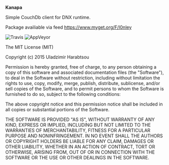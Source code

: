 **Kanapa**

Simple CouchDb client for DNX runtime.

Package availiable via feed https://www.myget.org/F/l0nley

![Travis](https://travis-ci.org/l0nley/kanapa.svg "Travis")
![AppVeyor](https://ci.appveyor.com/api/projects/status/lu20j810qa1yk7v9?svg=true "AppVeyor")


The MIT License (MIT)

Copyright (c) 2015 Uladzimir Harabtsou

Permission is hereby granted, free of charge, to any person obtaining a copy
of this software and associated documentation files (the "Software"), to deal
in the Software without restriction, including without limitation the rights
to use, copy, modify, merge, publish, distribute, sublicense, and/or sell
copies of the Software, and to permit persons to whom the Software is
furnished to do so, subject to the following conditions:

The above copyright notice and this permission notice shall be included in
all copies or substantial portions of the Software.

THE SOFTWARE IS PROVIDED "AS IS", WITHOUT WARRANTY OF ANY KIND, EXPRESS OR
IMPLIED, INCLUDING BUT NOT LIMITED TO THE WARRANTIES OF MERCHANTABILITY,
FITNESS FOR A PARTICULAR PURPOSE AND NONINFRINGEMENT. IN NO EVENT SHALL THE
AUTHORS OR COPYRIGHT HOLDERS BE LIABLE FOR ANY CLAIM, DAMAGES OR OTHER
LIABILITY, WHETHER IN AN ACTION OF CONTRACT, TORT OR OTHERWISE, ARISING FROM,
OUT OF OR IN CONNECTION WITH THE SOFTWARE OR THE USE OR OTHER DEALINGS IN
THE SOFTWARE.
